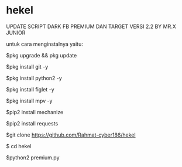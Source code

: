 # hekel
UPDATE SCRIPT DARK FB PREMIUM DAN TARGET VERSI 2.2 BY MR.X JUNIOR


untuk cara menginstalnya yaitu:

$pkg upgrade && pkg update

$pkg install git -y

$pkg install python2 -y

$pkg install figlet -y

$pkg install mpv -y

$pip2 install mechanize

$pip2 install requests

$git clone https://github.com/Rahmat-cyber186/hekel

$ cd hekel

$python2 premium.py
